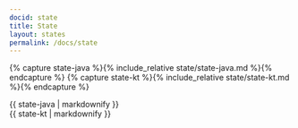 ```yaml
---
docid: state
title: State
layout: states
permalink: /docs/state
---
```


{% capture state-java %}{% include_relative state/state-java.md %}{% endcapture %}
{% capture state-kt %}{% include_relative state/state-kt.md %}{% endcapture %}

<article class="code-block active" id="doc-state-java">
    {{ state-java | markdownify }}
</article>
<article class="code-block" id="doc-state-kt">
    {{ state-kt | markdownify }}
</article>
